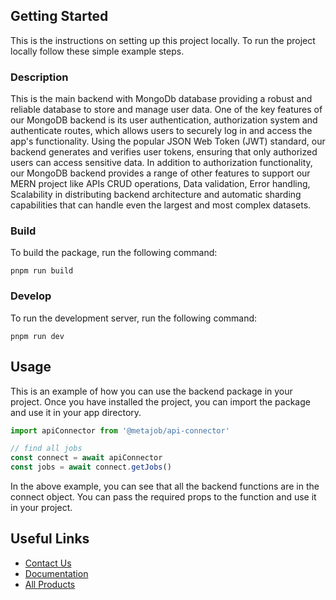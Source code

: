 ## Getting Started

This is the instructions on setting up this project locally.
To run the project locally follow these simple example steps.

### Description

This is the main backend with MongoDb database providing a robust and reliable database to store and manage user data. One of the key features of our MongoDB backend is its user authentication, authorization system and authenticate routes, which allows users to securely log in and access the app's functionality. Using the popular JSON Web Token (JWT) standard, our backend generates and verifies user tokens, ensuring that only authorized users can access sensitive data. In addition to authorization functionality, our MongoDB backend provides a range of other features to support our MERN project like APIs CRUD operations, Data validation, Error handling, Scalability in distributing backend architecture and automatic sharding capabilities that can handle even the largest and most complex datasets.

### Build

To build the package, run the following command:

```
pnpm run build
```

### Develop

To run the development server, run the following command:

```
pnpm run dev
```

## Usage

This is an example of how you can use the backend package in your project.
Once you have installed the project, you can import the package and use it in your app directory.

```jsx
import apiConnector from '@metajob/api-connector'

// find all jobs
const connect = await apiConnector
const jobs = await connect.getJobs()

```

In the above example, you can see that all the backend functions are in the connect object. You can pass the required props to the function and use it in your project.

## Useful Links

- [Contact Us](https://jstemplate.net/contact-us)
- [Documentation](https://docs.jstemplate.net)
- [All Products](https://jstemplate.net)
